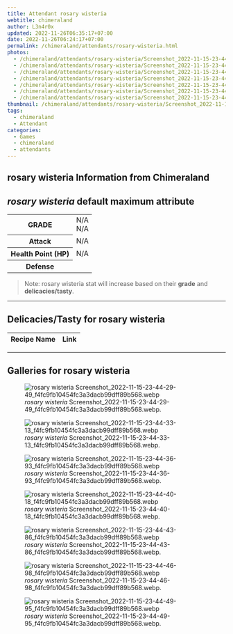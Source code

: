 ```yaml
---
title: Attendant rosary wisteria
webtitle: chimeraland
author: L3n4r0x
updated: 2022-11-26T06:35:17+07:00
date: 2022-11-26T06:24:17+07:00
permalink: /chimeraland/attendants/rosary-wisteria.html
photos:
  - /chimeraland/attendants/rosary-wisteria/Screenshot_2022-11-15-23-44-29-49_f4fc9fb10454fc3a3dacb99dff89b568.webp
  - /chimeraland/attendants/rosary-wisteria/Screenshot_2022-11-15-23-44-33-13_f4fc9fb10454fc3a3dacb99dff89b568.webp
  - /chimeraland/attendants/rosary-wisteria/Screenshot_2022-11-15-23-44-36-93_f4fc9fb10454fc3a3dacb99dff89b568.webp
  - /chimeraland/attendants/rosary-wisteria/Screenshot_2022-11-15-23-44-40-18_f4fc9fb10454fc3a3dacb99dff89b568.webp
  - /chimeraland/attendants/rosary-wisteria/Screenshot_2022-11-15-23-44-43-86_f4fc9fb10454fc3a3dacb99dff89b568.webp
  - /chimeraland/attendants/rosary-wisteria/Screenshot_2022-11-15-23-44-46-98_f4fc9fb10454fc3a3dacb99dff89b568.webp
  - /chimeraland/attendants/rosary-wisteria/Screenshot_2022-11-15-23-44-49-95_f4fc9fb10454fc3a3dacb99dff89b568.webp
thumbnail: /chimeraland/attendants/rosary-wisteria/Screenshot_2022-11-15-23-44-29-49_f4fc9fb10454fc3a3dacb99dff89b568.webp
tags:
  - chimeraland
  - Attendant
categories:
  - Games
  - chimeraland
  - attendants
---
```


<link
  rel="stylesheet"
  href="https://rawcdn.githack.com/dimaslanjaka/Web-Manajemen/870a349/css/bootstrap-5-3-0-alpha3-wrapper.css"
/>
<section id="bootstrap-wrapper">
  <div data-bs-theme="dark">
    <h2>rosary wisteria Information from Chimeraland</h2>
    <h2 id="attribute"><i>rosary wisteria</i> default maximum attribute</h2>
    <div class="row">
      <div class="col mb-2">
        <div class="card">
          <div class="card-body">
            <table>
              <tr>
                <th>GRADE</th>
                <td>N/A <br />N/A</td>
              </tr>
              <tr>
                <th>Attack</th>
                <td>N/A</td>
              </tr>
              <tr>
                <th>Health Point (HP)</th>
                <td>N/A</td>
              </tr>
              <tr>
                <th>Defense</th>
                <td></td>
              </tr>
            </table>
          </div>
        </div>
      </div>
    </div>
    <blockquote>
      Note: rosary wisteria stat will increase based on their <b>grade</b> and
      <b>delicacies/tasty</b>.
    </blockquote>
    <hr />
    <h2 id="delicacies">Delicacies/Tasty for rosary wisteria</h2>
    <div class="card">
      <div class="card-body">
        <div class="table-responsive">
          <table class="table table-striped">
            <thead>
              <tr>
                <th>Recipe Name</th>
                <th>Link</th>
              </tr>
            </thead>
            <tbody></tbody>
          </table>
        </div>
      </div>
    </div>
    <hr />
    <div id="gallery">
      <h2>Galleries for rosary wisteria</h2>
      <div class="row">
        <div class="col-lg-6 col-12">
          <figure>
            <img
              src="https://www.webmanajemen.com/chimeraland/attendants/rosary-wisteria/Screenshot_2022-11-15-23-44-29-49_f4fc9fb10454fc3a3dacb99dff89b568.webp"
              alt="rosary wisteria Screenshot_2022-11-15-23-44-29-49_f4fc9fb10454fc3a3dacb99dff89b568.webp"
            />
            <figcaption>
              <i>rosary wisteria</i>
              Screenshot_2022-11-15-23-44-29-49_f4fc9fb10454fc3a3dacb99dff89b568.webp.
            </figcaption>
          </figure>
        </div>
        <div class="col-lg-6 col-12">
          <figure>
            <img
              src="https://www.webmanajemen.com/chimeraland/attendants/rosary-wisteria/Screenshot_2022-11-15-23-44-33-13_f4fc9fb10454fc3a3dacb99dff89b568.webp"
              alt="rosary wisteria Screenshot_2022-11-15-23-44-33-13_f4fc9fb10454fc3a3dacb99dff89b568.webp"
            />
            <figcaption>
              <i>rosary wisteria</i>
              Screenshot_2022-11-15-23-44-33-13_f4fc9fb10454fc3a3dacb99dff89b568.webp.
            </figcaption>
          </figure>
        </div>
        <div class="col-lg-6 col-12">
          <figure>
            <img
              src="https://www.webmanajemen.com/chimeraland/attendants/rosary-wisteria/Screenshot_2022-11-15-23-44-36-93_f4fc9fb10454fc3a3dacb99dff89b568.webp"
              alt="rosary wisteria Screenshot_2022-11-15-23-44-36-93_f4fc9fb10454fc3a3dacb99dff89b568.webp"
            />
            <figcaption>
              <i>rosary wisteria</i>
              Screenshot_2022-11-15-23-44-36-93_f4fc9fb10454fc3a3dacb99dff89b568.webp.
            </figcaption>
          </figure>
        </div>
        <div class="col-lg-6 col-12">
          <figure>
            <img
              src="https://www.webmanajemen.com/chimeraland/attendants/rosary-wisteria/Screenshot_2022-11-15-23-44-40-18_f4fc9fb10454fc3a3dacb99dff89b568.webp"
              alt="rosary wisteria Screenshot_2022-11-15-23-44-40-18_f4fc9fb10454fc3a3dacb99dff89b568.webp"
            />
            <figcaption>
              <i>rosary wisteria</i>
              Screenshot_2022-11-15-23-44-40-18_f4fc9fb10454fc3a3dacb99dff89b568.webp.
            </figcaption>
          </figure>
        </div>
        <div class="col-lg-6 col-12">
          <figure>
            <img
              src="https://www.webmanajemen.com/chimeraland/attendants/rosary-wisteria/Screenshot_2022-11-15-23-44-43-86_f4fc9fb10454fc3a3dacb99dff89b568.webp"
              alt="rosary wisteria Screenshot_2022-11-15-23-44-43-86_f4fc9fb10454fc3a3dacb99dff89b568.webp"
            />
            <figcaption>
              <i>rosary wisteria</i>
              Screenshot_2022-11-15-23-44-43-86_f4fc9fb10454fc3a3dacb99dff89b568.webp.
            </figcaption>
          </figure>
        </div>
        <div class="col-lg-6 col-12">
          <figure>
            <img
              src="https://www.webmanajemen.com/chimeraland/attendants/rosary-wisteria/Screenshot_2022-11-15-23-44-46-98_f4fc9fb10454fc3a3dacb99dff89b568.webp"
              alt="rosary wisteria Screenshot_2022-11-15-23-44-46-98_f4fc9fb10454fc3a3dacb99dff89b568.webp"
            />
            <figcaption>
              <i>rosary wisteria</i>
              Screenshot_2022-11-15-23-44-46-98_f4fc9fb10454fc3a3dacb99dff89b568.webp.
            </figcaption>
          </figure>
        </div>
        <div class="col-lg-6 col-12">
          <figure>
            <img
              src="https://www.webmanajemen.com/chimeraland/attendants/rosary-wisteria/Screenshot_2022-11-15-23-44-49-95_f4fc9fb10454fc3a3dacb99dff89b568.webp"
              alt="rosary wisteria Screenshot_2022-11-15-23-44-49-95_f4fc9fb10454fc3a3dacb99dff89b568.webp"
            />
            <figcaption>
              <i>rosary wisteria</i>
              Screenshot_2022-11-15-23-44-49-95_f4fc9fb10454fc3a3dacb99dff89b568.webp.
            </figcaption>
          </figure>
        </div>
      </div>
    </div>
  </div>
</section>
